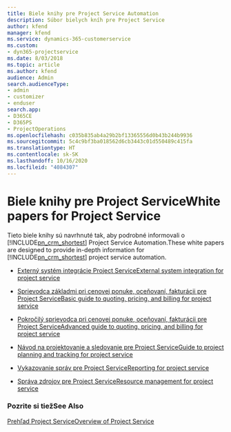 ```yaml
---
title: Biele knihy pre Project Service Automation
description: Súbor bielych kníh pre Project Service
author: kfend
manager: kfend
ms.service: dynamics-365-customerservice
ms.custom:
- dyn365-projectservice
ms.date: 8/03/2018
ms.topic: article
ms.author: kfend
audience: Admin
search.audienceType:
- admin
- customizer
- enduser
search.app:
- D365CE
- D365PS
- ProjectOperations
ms.openlocfilehash: c035b835ab4a29b2bf13365556d0b43b244b9936
ms.sourcegitcommit: 5c4c9bf3ba018562d6cb3443c01d550489c415fa
ms.translationtype: HT
ms.contentlocale: sk-SK
ms.lasthandoff: 10/16/2020
ms.locfileid: "4084307"
---
```

# <a name="white-papers-for-project-service"></a><span data-ttu-id="da6a4-103">Biele knihy pre Project Service</span><span class="sxs-lookup"><span data-stu-id="da6a4-103">White papers for Project Service</span></span>

<span data-ttu-id="da6a4-104">Tieto biele knihy sú navrhnuté tak, aby podrobné informovali o [!INCLUDE[pn_crm_shortest](../includes/pn-crm-shortest.md)] Project Service Automation.</span><span class="sxs-lookup"><span data-stu-id="da6a4-104">These white papers are designed to provide in-depth information for [!INCLUDE[pn_crm_shortest](../includes/pn-crm-shortest.md)] project service automation.</span></span>

-   [<span data-ttu-id="da6a4-105">Externý systém integrácie Project Service</span><span class="sxs-lookup"><span data-stu-id="da6a4-105">External system integration for project service</span></span>](https://go.microsoft.com/fwlink/?LinkId=825445)

-   [<span data-ttu-id="da6a4-106">Sprievodca základmi pri cenovej ponuke, oceňovaní, fakturácii pre Project Service</span><span class="sxs-lookup"><span data-stu-id="da6a4-106">Basic guide to quoting, pricing, and billing for project service</span></span>](https://go.microsoft.com/fwlink/?LinkId=825241)

-   [<span data-ttu-id="da6a4-107">Pokročilý sprievodca pri cenovej ponuke, oceňovaní, fakturácii pre Project Service</span><span class="sxs-lookup"><span data-stu-id="da6a4-107">Advanced guide to quoting, pricing, and billing for project service</span></span>](https://go.microsoft.com/fwlink/?LinkId=825242)

-   [<span data-ttu-id="da6a4-108">Návod na projektovanie a sledovanie pre Project Service</span><span class="sxs-lookup"><span data-stu-id="da6a4-108">Guide to project planning and tracking for project service</span></span>](https://go.microsoft.com/fwlink/?LinkId=825243)

-   [<span data-ttu-id="da6a4-109">Vykazovanie správ pre Project Service</span><span class="sxs-lookup"><span data-stu-id="da6a4-109">Reporting for project service</span></span>](https://go.microsoft.com/fwlink/?LinkId=825446)

-   [<span data-ttu-id="da6a4-110">Správa zdrojov pre Project Service</span><span class="sxs-lookup"><span data-stu-id="da6a4-110">Resource management for project service</span></span>](https://go.microsoft.com/fwlink/?LinkId=825244)

### <a name="see-also"></a><span data-ttu-id="da6a4-111">Pozrite si tiež</span><span class="sxs-lookup"><span data-stu-id="da6a4-111">See Also</span></span>
 [<span data-ttu-id="da6a4-112">Prehľad Project Service</span><span class="sxs-lookup"><span data-stu-id="da6a4-112">Overview of Project Service</span></span>](../psa/overview.md)
